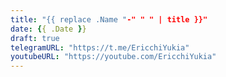 ```yaml
---
title: "{{ replace .Name "-" " " | title }}"
date: {{ .Date }}
draft: true
telegramURL: "https://t.me/EricchiYukia"
youtubeURL: "https://youtube.com/EricchiYukia"
---
```


